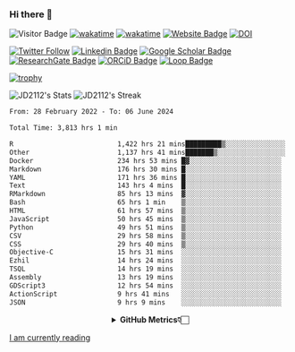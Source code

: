 ### Hi there 👋
![Visitor Badge](https://visitor-badge.laobi.icu/badge?page_id=JD2112.JD2112)
[![wakatime](https://github.com/JD2112/JD2112/actions/workflows/waka-readme.yml/badge.svg)](https://github.com/JD2112/JD2112/actions/workflows/waka-readme.yml)
[![wakatime](https://wakatime.com/badge/user/fe95275f-909a-4147-a45d-624981173898.svg)](https://wakatime.com/@fe95275f-909a-4147-a45d-624981173898)
[![Website Badge](https://img.shields.io/badge/website-informational?style=flat-square)](http://jyotirmoydas.netlify.app)
[![DOI](https://zenodo.org/badge/668165851.svg)](https://zenodo.org/doi/10.5281/zenodo.11104069)

[![Twitter Follow](https://img.shields.io/twitter/follow/jyotirmoy21?style=social)](https://twitter.com/jyotirmoy21)
[![Linkedin Badge](https://img.shields.io/badge/-jyotirmoy-blue?style=plastic&logo=Linkedin&logoColor=white&link=https://www.linkedin.com/in/dasjyotirmoy/)](https://www.linkedin.com/in/dasjyotirmoy/)
[![Google Scholar Badge](https://img.shields.io/badge/-jyotirmoy-blue?style=plastic&logo=GoogleScholar&logoColor=white&link=https://scholar.google.se/citations?user=IMBYOv8AAAAJ&hl=en)](https://scholar.google.se/citations?user=IMBYOv8AAAAJ&hl=en)
[![ResearchGate Badge](https://img.shields.io/badge/-jyotirmoy-cyan?style=plastic&logo=ResearchGate&logoColor=white&link=https://www.researchgate.net/profile/Jyotirmoy-Das-3)](https://www.researchgate.net/profile/Jyotirmoy-Das-3)
[![ORCiD Badge](https://img.shields.io/badge/-jyotirmoy-green?style=plastic&logo=orcid&logoColor=white&link=https://orcid.org/0000-0002-5649-4658)](https://orcid.org/0000-0002-5649-4658)
[![Loop Badge](https://img.shields.io/badge/-jyotirmoy-orange?style=plastic&logo=Loop&logoColor=white&link=https://loop.frontiersin.org/people/1519976/overview)](https://loop.frontiersin.org/people/1519976/overview)

[![trophy](https://github-profile-trophy.vercel.app/?username=JD2112)](https://github.com/ryo-ma/github-profile-trophy)

<!--
**JD2112/JD2112** is a ✨ _special_ ✨ repository because its `README.md` (this file) appears on your GitHub profile.

Here are some ideas to get you started:

- 🔭 I’m currently working on ...
- 🌱 I’m currently learning ...
- 👯 I’m looking to collaborate on ...
- 🤔 I’m looking for help with ...
- 💬 Ask me about ...
- 📫 How to reach me: ...
- 😄 Pronouns: ...
- ⚡ Fun fact: ...
![JD2112's Top Languages](https://github-readme-stats.vercel.app/api/top-langs/?username=JD2112&theme=vue-dark&show_icons=true&hide_border=true&layout=compact)
-->
![JD2112's Stats](https://github-readme-stats.vercel.app/api?username=JD2112&theme=vue-dark&show_icons=true&hide_border=true&count_private=true)
![JD2112's Streak](https://github-readme-streak-stats.herokuapp.com/?user=JD2112&theme=vue-dark&hide_border=true)





<!--START_SECTION:waka-->

```txt
From: 28 February 2022 - To: 06 June 2024

Total Time: 3,813 hrs 1 min

R                          1,422 hrs 21 mins█████████▒░░░░░░░░░░░░░░░   37.30 %
Other                      1,137 hrs 41 mins███████▒░░░░░░░░░░░░░░░░░   29.84 %
Docker                     234 hrs 53 mins █▓░░░░░░░░░░░░░░░░░░░░░░░   06.16 %
Markdown                   176 hrs 30 mins █░░░░░░░░░░░░░░░░░░░░░░░░   04.63 %
YAML                       171 hrs 36 mins █░░░░░░░░░░░░░░░░░░░░░░░░   04.50 %
Text                       143 hrs 4 mins  █░░░░░░░░░░░░░░░░░░░░░░░░   03.75 %
RMarkdown                  85 hrs 13 mins  ▓░░░░░░░░░░░░░░░░░░░░░░░░   02.24 %
Bash                       65 hrs 1 min    ▒░░░░░░░░░░░░░░░░░░░░░░░░   01.71 %
HTML                       61 hrs 57 mins  ▒░░░░░░░░░░░░░░░░░░░░░░░░   01.63 %
JavaScript                 50 hrs 45 mins  ▒░░░░░░░░░░░░░░░░░░░░░░░░   01.33 %
Python                     49 hrs 51 mins  ▒░░░░░░░░░░░░░░░░░░░░░░░░   01.31 %
CSV                        29 hrs 58 mins  ▒░░░░░░░░░░░░░░░░░░░░░░░░   00.79 %
CSS                        29 hrs 40 mins  ▒░░░░░░░░░░░░░░░░░░░░░░░░   00.78 %
Objective-C                15 hrs 31 mins  ░░░░░░░░░░░░░░░░░░░░░░░░░   00.41 %
Ezhil                      14 hrs 24 mins  ░░░░░░░░░░░░░░░░░░░░░░░░░   00.38 %
TSQL                       14 hrs 19 mins  ░░░░░░░░░░░░░░░░░░░░░░░░░   00.38 %
Assembly                   13 hrs 19 mins  ░░░░░░░░░░░░░░░░░░░░░░░░░   00.35 %
GDScript3                  12 hrs 54 mins  ░░░░░░░░░░░░░░░░░░░░░░░░░   00.34 %
ActionScript               9 hrs 41 mins   ░░░░░░░░░░░░░░░░░░░░░░░░░   00.25 %
JSON                       9 hrs 9 mins    ░░░░░░░░░░░░░░░░░░░░░░░░░   00.24 %
```

<!--END_SECTION:waka-->

<div align="center">
    <details>
        <summary><b>GitHub Metrics👇🏻</b></summary>
    <br>
        
[Get Details](https://metrics.lecoq.io/insights/JD2112)
    </details>
</div>

<a target="_blank" href="https://www.goodreads.com/user/show/21242415-jyotirmoy-das">I am currently reading</a>


